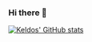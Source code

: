 ### Hi there 👋

[![Keldos' GitHub stats](https://github-readme-stats-git-masterrstaa-rickstaa.vercel.app/api?username=Keldos-Li&show_icons=true&bg_color=60,163E99,904e95&icon_color=24A6F2&title_color=fff&text_color=fff)](https://keldos.me)

<!--
**Keldos-Li/Keldos-Li** is a ✨ _special_ ✨ repository because its `README.md` (this file) appears on your GitHub profile.

Here are some ideas to get you started:

- 🔭 I’m currently working on ...
- 🌱 I’m currently learning ...
- 👯 I’m looking to collaborate on ...
- 🤔 I’m looking for help with ...
- 💬 Ask me about ...
- 📫 How to reach me: ...
- 😄 Pronouns: ...
- ⚡ Fun fact: ...
-->
